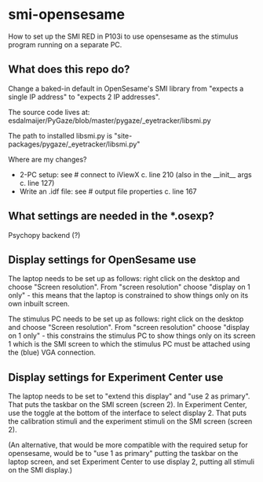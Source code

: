 # smi-opensesame

How to set up the SMI RED in P103i to use opensesame as the stimulus program running on a separate PC.

## What does this repo do?

Change a baked-in default in OpenSesame's SMI library from "expects a single IP address" to "expects 2 IP addresses". 

The source code lives at:
    esdalmaijer/PyGaze/blob/master/pygaze/\_eyetracker/libsmi.py

The path to installed libsmi.py is "site-packages/pygaze/\_eyetracker/libsmi.py"

Where are my changes?
  - 2-PC setup:         see # connect to iViewX      c. line 210 (also in the \_\_init__ args c. line 127)
  - Write an .idf file: see # output file properties c. line 167

## What settings are needed in the \*.osexp?

Psychopy backend (?)

## Display settings for OpenSesame use

The laptop needs to be set up as follows: right click on the desktop and choose "Screen resolution". From "screen resolution" choose "display on 1 only" - this means that the laptop is constrained to show things only on its own inbuilt screen.

The stimulus PC needs to be set up as follows: right click on the desktop and choose "Screen resolution". From "screen resolution" choose "display on 1 only" - this constrains the stimulus PC to show things only on its screen 1 which is the SMI  screen to which the stimulus PC must be attached using the (blue) VGA connection.

## Display settings for Experiment Center use

The laptop needs to be set to "extend this display" and "use 2 as primary". That puts the taskbar on the SMI screen (screen 2). In Experiment Center, use the toggle at the bottom of the interface to select display 2. That puts the calibration stimuli and the experiment stimuli on the SMI screen (screen 2). 

(An alternative, that would be more compatible with the required setup for opensesame, would be to "use 1 as primary" putting the taskbar on the laptop screen, and set Experiment Center to use display 2, putting all stimuli on the SMI display.)
